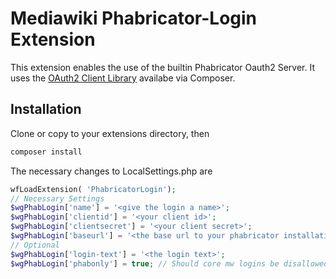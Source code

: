 # Mediawiki Phabricator-Login Extension

This extension enables the use of the builtin Phabricator Oauth2 Server.
It uses the [OAuth2 Client Library] availabe via Composer.

## Installation

Clone or copy to your extensions directory, then
```bash
composer install
```

The necessary changes to LocalSettings.php are
```php
wfLoadExtension( 'PhabricatorLogin');
// Necessary Settings
$wgPhabLogin['name'] = '<give the login a name>';
$wgPhabLogin['clientid'] = '<your client id>';
$wgPhabLogin['clientsecret'] = '<your client secret>';
$wgPhabLogin['baseurl'] = '<the base url to your phabricator installation>';
// Optional
$wgPhabLogin['login-text'] = '<the login text>';
$wgPhabLogin['phabonly'] = true; // Should core mw logins be disallowed?
```

[OAuth2 Client Library]: http://oauth2-client.thephpleague.com/